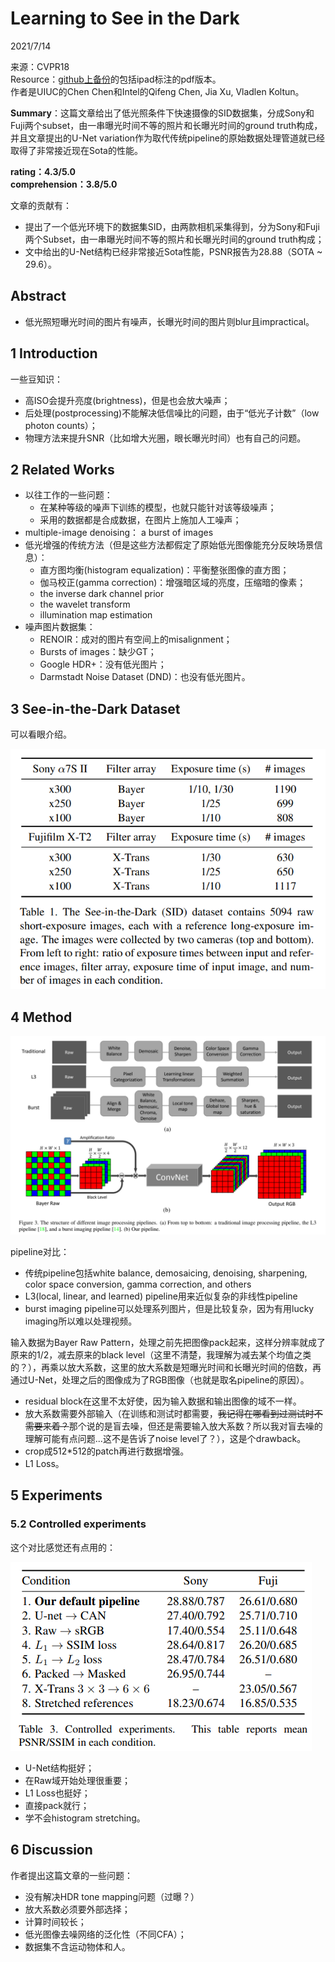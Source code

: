 # Learning to See in the Dark  

2021/7/14  

来源：CVPR18  
Resource：[github上备份](https://github.com/YouCaiJun98/YouCaiJun98.github.io/blob/master/articles/ModelCompression/BNN/ABC-net.pdf)的包括ipad标注的pdf版本。  
作者是UIUC的Chen Chen和Intel的Qifeng Chen, Jia Xu, Vladlen Koltun。  

**Summary**：这篇文章给出了低光照条件下快速摄像的SID数据集，分成Sony和Fuji两个subset，由一串曝光时间不等的照片和长曝光时间的ground truth构成，并且文章提出的U-Net variation作为取代传统pipeline的原始数据处理管道就已经取得了非常接近现在Sota的性能。        

**rating：4.3/5.0**  
**comprehension：3.8/5.0**  

文章的贡献有：  
* 提出了一个低光环境下的数据集SID，由两款相机采集得到，分为Sony和Fuji两个Subset，由一串曝光时间不等的照片和长曝光时间的ground truth构成；  
* 文中给出的U-Net结构已经非常接近Sota性能，PSNR报告为28.88（SOTA ~ 29.6）。   

## Abstract  
* 低光照短曝光时间的图片有噪声，长曝光时间的图片则blur且impractical。  

## 1 Introduction  
一些豆知识：  
* 高ISO会提升亮度(brightness)，但是也会放大噪声；  
* 后处理(postprocessing)不能解决低信噪比的问题，由于“低光子计数”（low photon counts）；  
* 物理方法来提升SNR（比如增大光圈，眼长曝光时间）也有自己的问题。  

## 2 Related Works  
* 以往工作的一些问题：  
    * 在某种等级的噪声下训练的模型，也就只能针对该等级噪声；  
    * 采用的数据都是合成数据，在图片上施加人工噪声；  
* multiple-image denoising： a burst of images  
* 低光增强的传统方法（但是这些方法都假定了原始低光图像能充分反映场景信息）：  
    * 直方图均衡(histogram equalization)：平衡整张图像的直方图；  
    * 伽马校正(gamma correction)：增强暗区域的亮度，压缩暗的像素；  
    * the inverse dark channel prior  
    * the wavelet transform  
    * illumination map estimation  
* 噪声图片数据集：  
    * RENOIR：成对的图片有空间上的misalignment；  
    * Bursts of images：缺少GT；  
    * Google HDR+：没有低光图片；  
    * Darmstadt Noise Dataset (DND)：也没有低光图片。  

## 3 See-in-the-Dark Dataset  
可以看眼介绍。  

![](https://raw.githubusercontent.com/YouCaiJun98/MyPicBed/main/imgs/202107140005.png)  

## 4 Method  

![](https://raw.githubusercontent.com/YouCaiJun98/MyPicBed/main/imgs/202107140006.png)  

pipeline对比：  
* 传统pipeline包括white balance, demosaicing, denoising, sharpening, color space conversion, gamma correction, and others  
* L3(local, linear, and learned) pipeline用来近似复杂的非线性pipeline  
* burst imaging pipeline可以处理系列图片，但是比较复杂，因为有用lucky imaging所以难以处理视频。  

输入数据为Bayer Raw Pattern，处理之前先把图像pack起来，这样分辨率就成了原来的1/2，减去原来的black level（这里不清楚，我理解为减去某个均值之类的？），再乘以放大系数，这里的放大系数是短曝光时间和长曝光时间的倍数，再通过U-Net，处理之后的图像成为了RGB图像（也就是取名pipeline的原因）。  
* residual block在这里不太好使，因为输入数据和输出图像的域不一样。  
* 放大系数需要外部输入（在训练和测试时都需要，~~我记得在哪看到过测试时不需要来着？~~那个说的是盲去噪，但还是需要输入放大系数？所以我对盲去噪的理解可能有点问题...这不是告诉了noise level了？），这是个drawback。  
* crop成512*512的patch再进行数据增强。  
* L1 Loss。  

## 5 Experiments  
### 5.2 Controlled experiments  
这个对比感觉还有点用的：  

![](https://raw.githubusercontent.com/YouCaiJun98/MyPicBed/main/imgs/202107140007.png)  

* U-Net结构挺好；  
* 在Raw域开始处理很重要；  
* L1 Loss也挺好；  
* 直接pack就行；  
* 学不会histogram stretching。  

## 6 Discussion  
作者提出这篇文章的一些问题：  
* 没有解决HDR tone mapping问题（过曝？）  
* 放大系数必须要外部选择；  
* 计算时间较长；  
* 低光图像去噪网络的泛化性（不同CFA）；  
* 数据集不含运动物体和人。
